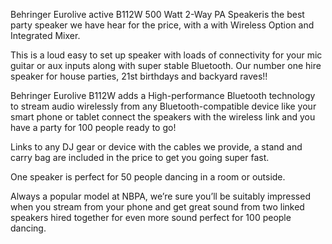Behringer Eurolive active B112W 500 Watt 2-Way PA Speakeris the best party speaker we have hear for the price, with a with Wireless Option and Integrated Mixer. 

This is a loud easy to set up speaker with loads of connectivity for your mic guitar or aux inputs along with super stable Bluetooth.
Our number one hire speaker for house parties, 21st birthdays and backyard raves!!

 Behringer Eurolive B112W adds a High-performance Bluetooth technology to stream audio wirelessly from any Bluetooth-compatible device like your smart phone or tablet connect the speakers with the wireless link and you have a party for 100 people ready to go!
 
 Links to any DJ gear or device with the cables we provide, a stand and carry bag are included in the price to get you going super fast.
 
 One speaker is perfect for 50 people dancing in a room or outside.
 
Always a popular model at NBPA, we’re sure you’ll be suitably impressed when you stream from your phone and get great sound from two linked speakers hired together for even more sound perfect for 100 people dancing.
